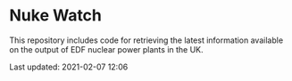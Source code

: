 # Nuke Watch

This repository includes code for retrieving the latest information available on the output of EDF nuclear power plants in the UK.

Last updated: 2021-02-07 12:06